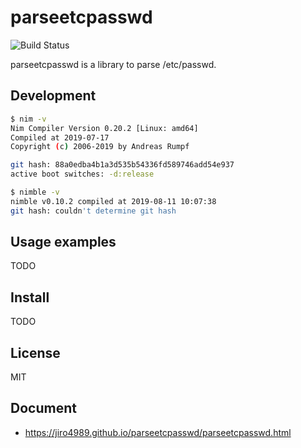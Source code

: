 # parseetcpasswd

![Build Status](https://github.com/jiro4989/parseetcpasswd/workflows/Build%20and%20test%20Nim/badge.svg)

parseetcpasswd is a library to parse /etc/passwd.

## Development

```bash
$ nim -v
Nim Compiler Version 0.20.2 [Linux: amd64]
Compiled at 2019-07-17
Copyright (c) 2006-2019 by Andreas Rumpf

git hash: 88a0edba4b1a3d535b54336fd589746add54e937
active boot switches: -d:release
```

```bash
$ nimble -v
nimble v0.10.2 compiled at 2019-08-11 10:07:38
git hash: couldn't determine git hash
```

## Usage examples

TODO

## Install

TODO

## License

MIT

## Document

- https://jiro4989.github.io/parseetcpasswd/parseetcpasswd.html

